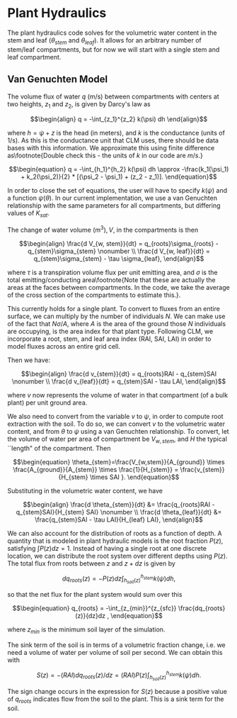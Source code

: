 # Plant Hydraulics
The plant hydraulics code solves for the volumetric water content in the stem and leaf ($\theta_{stem}$ and $\theta_{leaf}$). It allows for an arbitrary number of stem/leaf compartments, but for now we will start with a single stem and leaf compartment. 

## Van Genuchten Model
The volume flux of water $q$ (m/s) between compartments with centers at two heights, $z_1$ and $z_2$, is given by Darcy's law as
```math
\begin{align}
    q = -\int_{z_1}^{z_2} k(\psi) dh
\end{align}
```
where $h = \psi+z$ is the head (in meters), and $k$ is the conductance (units of 1/s). As this is the conductance unit that CLM uses, there should be data bases with this information. We approximate this using finite difference as\footnote{Double check this - the units of $k$ in our code are $m/s$.}
```math
\begin{equation}
q = -\int_{h_1}^{h_2} k(\psi) dh \approx -\frac{k_1(\psi_1) + k_2(\psi_2)}{2} * [(\psi_2 - \psi_1) + (z_2 - z_1)].
\end{equation}
```
In order to close the set of equations, the user will have to specify $k(\psi)$ and a function $\psi(\theta)$. In our current implementation, we use a van Genuchten relationship with the same parameters for all compartments, but differing values of $K_{sat}.$

The change of water volume (m$^3),  V$, in the compartments is then
```math
\begin{align}
    \frac{d V_{w, stem}}{dt} = q_{roots}\sigma_{roots} - q_{stem}\sigma_{stem} \nonumber \\
    \frac{d V_{w, leaf}}{dt} = q_{stem}\sigma_{stem} - \tau \sigma_{leaf},
\end{align}
```
where $\tau$ is a transpiration volume flux per unit emitting area, and $\sigma$ is the total emitting/conducting area\footnote{Note that these are actually the areas at the faces between compartments. In the code, we take the average of the cross section of the compartments to estimate this.}. 

This currently holds for a single plant. To convert to fluxes from an entire surface, we can multiply by the number of individuals $N$. We can make use of the fact that $N\sigma/A$, where $A$ is the area of the ground those $N$ individuals are occupying, is the area index for that plant type. Following CLM, we incorporate a root, stem, and leaf area index (RAI, SAI, LAI) in order to model fluxes across an entire grid cell. 

Then we have:
```math
\begin{align}
    \frac{d v_{stem}}{dt} = q_{roots}RAI - q_{stem}SAI \nonumber \\
    \frac{d v_{leaf}}{dt} = q_{stem}SAI - \tau LAI,
\end{align}
```
where $v$ now represents the volume of water in that compartment (of a bulk plant) per unit ground area.

We also need to convert from the variable $v$ to $\psi$, in order to compute root extraction with the soil.  To do so, we can convert $v$ to the volumetric water content, and from $\theta$ to $\psi$ using a van Genuchten relationship. To convert, let the volume of water per area of compartment be $V_{w,stem}$, and $H$ the typical ``length" of the compartment. Then
```math
\begin{equation}
    \theta_{stem}=\frac{V_{w,stem}}{A_{ground}} \times \frac{A_{ground}}{A_{stem}} \times \frac{1}{H_{stem}} = \frac{v_{stem}}{H_{stem} \times SAI }.
\end{equation}
```
Substituting in the volumetric water content, we have
```math
\begin{align}
    \frac{d \theta_{stem}}{dt} &= \frac{q_{roots}RAI - q_{stem}SAI}{H_{stem} SAI} \nonumber \\
    \frac{d \theta_{leaf}}{dt} &= \frac{q_{stem}SAI - \tau LAI}{H_{leaf} LAI},
\end{align}
```

We can also account for the distribution of roots as a function of depth. A quantity that is modeled in plant hydraulic models is the root fraction $P(z)$, satisfying $\int P(z) dz = 1$. Instead of having a single root at one discrete location, we can distribute the root system over different depths using $P(z)$. The total flux from roots between $z$ and $z+dz$ is given by
```math
\begin{equation}
    dq_{roots}(z) = -P(z) dz \int_{h_{soil}(z)}^{h_{stem}} k(\psi) dh,
\end{equation}
```
so that the net flux for the plant system would sum over this
```math
\begin{equation}
    q_{roots}  = -\int_{z_{min}}^{z_{sfc}} \frac{dq_{roots}(z)}{dz}dz ,
\end{equation}
```
where $z_{min}$ is the minimum soil layer of the simulation. 

The sink term of the soil is in terms of a volumetric fraction change, i.e. we need a volume of water per volume of soil per second. We can obtain this with
```math
\begin{equation}
    S(z) = -(RAI) dq_{roots}(z)/dz = (RAI) P(z) \int_{h_{soil}(z)}^{h_{stem}} k(\psi) dh.
\end{equation}
```

The sign change occurs in the expression for $S(z)$ because a positive value of $q_{roots}$ indicates flow from the soil to the plant. This is a sink term for the soil.
